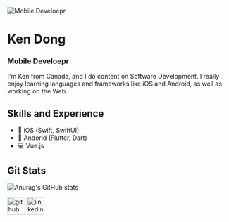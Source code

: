![Mobile Develoepr](https://www.joomlageeks.com/wp-content/uploads/2014/05/Joomla-Mobile-Development.png)

# Ken Dong
### Mobile Develoepr

I'm Ken from Canada, and I do content on Software Development. I really enjoy learning languages and frameworks like iOS and Android, as well as working on the Web.

## Skills and Experience
* 📱 iOS (Swift, SwiftUI) 
* 📱 Andorid (Flutter, Dart)
* 💻 Vue.js

## Git Stats
![Anurag's GitHub stats](https://github-readme-stats.vercel.app/api?username=yid164,prs)

[<img src='https://cdn.jsdelivr.net/npm/simple-icons@3.0.1/icons/github.svg' alt='github' height='40'>](https://github.com/yid164)  [<img src='https://cdn.jsdelivr.net/npm/simple-icons@3.0.1/icons/linkedin.svg' alt='linkedin' height='40'>](https://www.linkedin.com/in/yinshengdong/)
